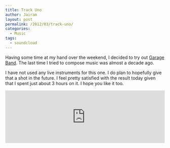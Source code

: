 ```yaml
---
title: Track Uno
author: Jairam
layout: post
permalink: /2012/03/track-uno/
categories:
  - Music
tags:
  - soundcloud
---
```

Having some time at my hand over the weekend, I decided to try out [Garage Band](http://www.apple.com/ilife/garageband/). The last time I tried to compose music was almost a decade ago.

I have not used any live instruments for this one. I do plan to hopefully give that a shot in the future. I feel pretty satisfied with the result today given that I spent just about 3 hours on it. I hope you like it too.

<iframe width="100%" height="166" scrolling="no" frameborder="no" src="https://w.soundcloud.com/player/?url=https%3A//api.soundcloud.com/tracks/38676894&amp;color=ff5500&amp;auto_play=false&amp;hide_related=false&amp;show_comments=true&amp;show_user=true&amp;show_reposts=false"></iframe>
